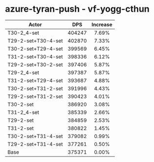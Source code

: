 # azure-tyran-push - vf-yogg-cthun
| Actor | DPS | Increase |
|---|:---:|:---:|
|T30-2_4-set|404247|7.69%|
|T29-2-set+T30-4-set|402870|7.33%|
|T30-2-set+T29-4-set|399569|6.45%|
|T31-2-set+T30-4-set|398336|6.12%|
|T29-2-set+T30-2-set|397406|5.87%|
|T29-2_4-set|397387|5.87%|
|T31-2-set+T29-4-set|393687|4.88%|
|T30-2-set+T31-2-set|391996|4.43%|
|T29-2-set+T31-2-set|390423|4.01%|
|T30-2-set|386920|3.08%|
|T31-2_4-set|385339|2.66%|
|T29-2-set|384859|2.53%|
|T31-2-set|380822|1.45%|
|T30-2-set+T31-4-set|379082|0.99%|
|T29-2-set+T31-4-set|377261|0.50%|
|Base|375371|0.00%|
